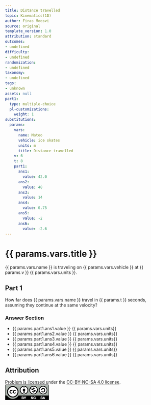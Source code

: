 ```yaml
---
title: Distance travelled
topic: Kinematics(1D)
author: Firas Moosvi
source: original
template_version: 1.0
attribution: standard
outcomes:
- undefined
difficulty:
- undefined
randomization:
- undefined
taxonomy:
- undefined
tags:
- unknown
assets: null
part1:
  type: multiple-choice
  pl-customizations:
    weight: 1
substitutions:
  params:
    vars:
      name: Mateo
      vehicle: ice skates
      units: m
      title: Distance travelled
    v: 6
    t: 8
    part1:
      ans1:
        value: 42.0
      ans2:
        value: 48
      ans3:
        value: 14
      ans4:
        value: 0.75
      ans5:
        value: -2
      ans6:
        value: -2.6
---
```

# {{ params.vars.title }}
{{ params.vars.name }} is traveling on {{ params.vars.vehicle }} at {{ params.v }} {{ params.vars.units }}.
## Part 1

How far does {{ params.vars.name }} travel in {{ params.t }} seconds, assuming they continue at the same velocity?

### Answer Section

- {{ params.part1.ans1.value }} {{ params.vars.units}}
- {{ params.part1.ans2.value }} {{ params.vars.units}}
- {{ params.part1.ans3.value }} {{ params.vars.units}}
- {{ params.part1.ans4.value }} {{ params.vars.units}}
- {{ params.part1.ans5.value }} {{ params.vars.units}}
- {{ params.part1.ans6.value }} {{ params.vars.units}}

## Attribution

Problem is licensed under the [CC-BY-NC-SA 4.0 license](https://creativecommons.org/licenses/by-nc-sa/4.0/).<br> ![The Creative Commons 4.0 license requiring attribution-BY, non-commercial-NC, and share-alike-SA license.](https://raw.githubusercontent.com/firasm/bits/master/by-nc-sa.png)